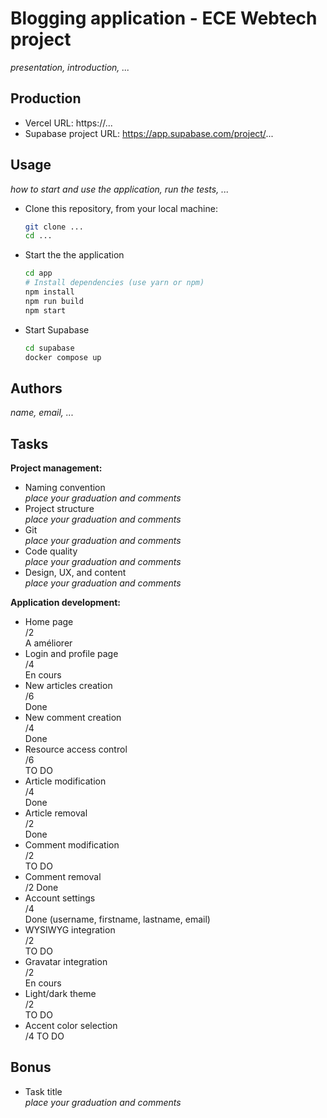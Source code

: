 # Blogging application - ECE Webtech project

*presentation, introduction, ...*

## Production

- Vercel URL: https://...
- Supabase project URL: https://app.supabase.com/project/...

## Usage

*how to start and use the application, run the tests, ...*

- Clone this repository, from your local machine:

  ```bash
  git clone ...
  cd ...
  ```

- Start the the application

  ```bash
  cd app
  # Install dependencies (use yarn or npm)
  npm install
  npm run build
  npm start
  ```

- Start Supabase

  ```bash
  cd supabase
  docker compose up
  ```

## Authors

*name, email, ...*

## Tasks
  
**Project management:**

- Naming convention  
  *place your graduation and comments*
- Project structure  
  *place your graduation and comments*
- Git  
  *place your graduation and comments*
- Code quality  
  *place your graduation and comments*
- Design, UX, and content  
  *place your graduation and comments*

**Application development:**

- Home page  
  /2  
  A améliorer
- Login and profile page  
  /4  
  En cours
- New articles creation  
  /6  
  Done
- New comment creation  
  /4  
  Done
- Resource access control  
  /6  
  TO DO
- Article modification  
  /4  
  Done
- Article removal  
  /2  
  Done
- Comment modification  
  /2  
  TO DO
- Comment removal  
  /2
  Done
- Account settings  
  /4  
  Done (username, firstname, lastname, email)
- WYSIWYG integration  
  /2  
  TO DO
- Gravatar integration  
  /2  
  En cours
- Light/dark theme  
  /2  
  TO DO
- Accent color selection  
  /4
  TO DO

## Bonus

- Task title  
  *place your graduation and comments*
